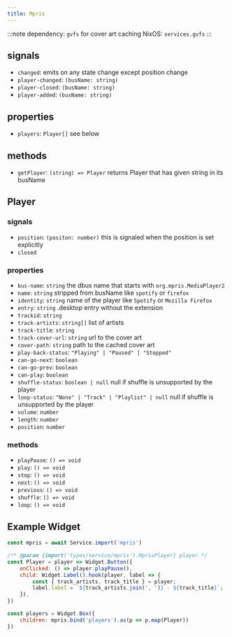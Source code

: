 ```yaml
---
title: Mpris
---
```


:::note
dependency: `gvfs` for cover art caching
NixOS: `services.gvfs`
:::

## signals

* `changed`: emits on any state change except position change
* `player-changed`: `(busName: string)`
* `player-closed`: `(busName: string)`
* `player-added`: `(busName: string)`

## properties

* `players`: `Player[]` see below

## methods

* `getPlayer`: `(string) => Player` returns Player that has given string in its busName

## Player

### signals

* `position`: `(positon: number)` this is signaled when the position is set explicitly
* `closed`

### properties

* `bus-name`: `string` the dbus name that starts with `org.mpris.MediaPlayer2`
* `name`: `string` stripped from busName like `spotify` or `firefox`
* `identity`: `string` name of the player like `Spotify` or `Mozilla Firefox`
* `entry`: `string` .desktop entry without the extension
* `trackid`: `string`
* `track-artists`: `string[]` list of artists
* `track-title`: `string`
* `track-cover-url`: `string` url to the cover art
* `cover-path`: `string` path to the cached cover art
* `play-back-status`: `"Playing" | "Paused" | "Stopped"`
* `can-go-next`: `boolean`
* `can-go-prev`: `boolean`
* `can-play`: `boolean`
* `shuffle-status`: `boolean | null` null if shuffle is unsupported by the player
* `loop-status`: `"None" | "Track" | "Playlist" | null` null if shuffle is unsupported by the player
* `volume`: `number`
* `length`: `number`
* `position`: `number`

### methods

* `playPause`: `() => void`
* `play`: `() => void`
* `stop`: `() => void`
* `next`: `() => void`
* `previous`: `() => void`
* `shuffle`: `() => void`
* `loop`: `() => void`

## Example Widget

```js
const mpris = await Service.import('mpris')

/** @param {import('types/service/mpris').MprisPlayer} player */
const Player = player => Widget.Button({
    onClicked: () => player.playPause(),
    child: Widget.Label().hook(player, label => {
        const { track_artists, track_title } = player;
        label.label = `${track_artists.join(', ')} - ${track_title}`;
    }),
})

const players = Widget.Box({
    children: mpris.bind('players').as(p => p.map(Player))
})
```
